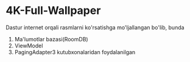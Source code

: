 # 4K-Full-Wallpaper

Dastur internet orqali rasmlarni ko'rsatishga mo'ljallangan bo'lib, bunda
1. Ma'lumotlar bazasi(RoomDB)
2. ViewModel
3. PagingAdapter3 kutubxonalaridan foydalanilgan
